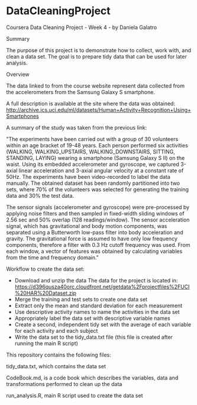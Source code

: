 # DataCleaningProject
Coursera Data Cleaning Project - Week 4 - by Daniela Galatro

Summary

The purpose of this project is to demonstrate how to collect, work with, and clean a data set. The goal is to prepare tidy data that can be used for later analysis. 

Overview

The data linked to from the course website represent data collected from the accelerometers from the Samsung Galaxy S smartphone. 

A full description is available at the site where the data was obtained:
http://archive.ics.uci.edu/ml/datasets/Human+Activity+Recognition+Using+Smartphones 

A summary of the study was taken from the previous link:

"The experiments have been carried out with a group of 30 volunteers within an age bracket of 19-48 years. Each person performed six activities (WALKING, WALKING_UPSTAIRS, WALKING_DOWNSTAIRS, SITTING, STANDING, LAYING) wearing a smartphone (Samsung Galaxy S II) on the waist. Using its embedded accelerometer and gyroscope, we captured 3-axial linear acceleration and 3-axial angular velocity at a constant rate of 50Hz. The experiments have been video-recorded to label the data manually. The obtained dataset has been randomly partitioned into two sets, where 70% of the volunteers was selected for generating the training data and 30% the test data. 

The sensor signals (accelerometer and gyroscope) were pre-processed by applying noise filters and then sampled in fixed-width sliding windows of 2.56 sec and 50% overlap (128 readings/window). The sensor acceleration signal, which has gravitational and body motion components, was separated using a Butterworth low-pass filter into body acceleration and gravity. The gravitational force is assumed to have only low frequency components, therefore a filter with 0.3 Hz cutoff frequency was used. From each window, a vector of features was obtained by calculating variables from the time and frequency domain."


Workflow to create the data set:
- Download and unzip the data
  The data for the project is located in:
  https://d396qusza40orc.cloudfront.net/getdata%2Fprojectfiles%2FUCI%20HAR%20Dataset.zip 
- Merge the training and test sets to create one data set
- Extract only the mean and standard deviation for each measurement
- Use descriptive activity names to name the activities in the data set
- Appropriately label the data set with descriptive variable names
- Create a second, independent tidy set with the average of each variable for each activity and each subject
- Write the data set to the tidy_data.txt file (this file is created after running the main R script)

This repository contains the following files:

tidy_data.txt, which contains the data set

CodeBook.md, is a code book which describes the variables, data and transformations performed to clean up the data

run_analysis.R, main R script used to create the data set 

